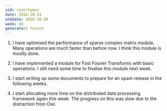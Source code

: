 ```yaml
---
uid: ryanrhymes
date: 2016-10-24
enddate: 2016-10-30
week: 44
generator: furore
---
```


1. I have optimised the performance of sparse complex matrix module. Many operations are much faster than before now. I think this module is mostly done.

2. I have implemented a module for Fast Fourier Transforms with basic operations. I still need some time to finalise this module next week.

3. I start writing up some documents to prepare for an opam release in the following weeks.

4. I start allocating more time on the distributed data processing framework again this week. The progress on this was slow due to the distraction from Owl.


